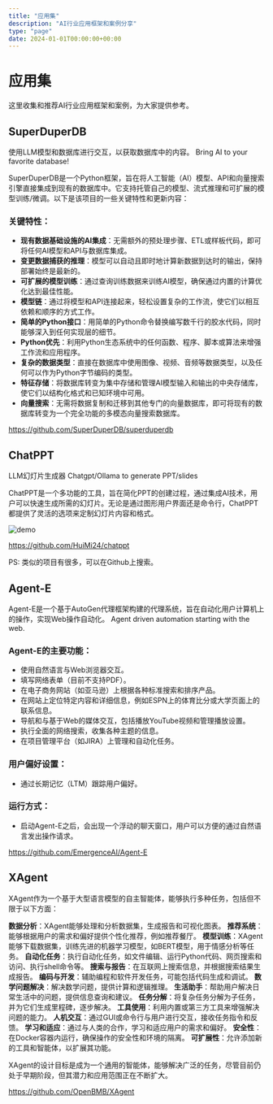 ```yaml
---
title: "应用集"
description: "AI行业应用框架和案例分享"
type: "page"
date: 2024-01-01T00:00:00+00:00
---
```


# 应用集
这里收集和推荐AI行业应用框架和案例，为大家提供参考。

## SuperDuperDB
使用LLM模型和数据库进行交互，以获取数据库中的内容。
Bring AI to your favorite database!

SuperDuperDB是一个Python框架，旨在将人工智能（AI）模型、API和向量搜索引擎直接集成到现有的数据库中。它支持托管自己的模型、流式推理和可扩展的模型训练/微调。以下是该项目的一些关键特性和更新内容：

### 关键特性：
- **现有数据基础设施的AI集成**：无需额外的预处理步骤、ETL或样板代码，即可将任何AI模型和API与数据库集成。
- **变更数据捕获的推理**：模型可以自动且即时地计算新数据到达时的输出，保持部署始终是最新的。
- **可扩展的模型训练**：通过查询训练数据来训练AI模型，确保通过内置的计算优化达到最佳性能。
- **模型链**：通过将模型和API连接起来，轻松设置复杂的工作流，使它们以相互依赖和顺序的方式工作。
- **简单的Python接口**：用简单的Python命令替换编写数千行的胶水代码，同时能够深入到任何实现层的细节。
- **Python优先**：利用Python生态系统中的任何函数、程序、脚本或算法来增强工作流和应用程序。
- **复杂的数据类型**：直接在数据库中使用图像、视频、音频等数据类型，以及任何可以作为Python字节编码的类型。
- **特征存储**：将数据库转变为集中存储和管理AI模型输入和输出的中央存储库，使它们以结构化格式和已知环境中可用。
- **向量搜索**：无需将数据复制和迁移到其他专门的向量数据库，即可将现有的数据库转变为一个完全功能的多模态向量搜索数据库。

https://github.com/SuperDuperDB/superduperdb

## ChatPPT
LLM幻灯片生成器
Chatgpt/Ollama to generate PPT/slides

ChatPPT是一个多功能的工具，旨在简化PPT的创建过程，通过集成AI技术，用户可以快速生成所需的幻灯片。无论是通过图形用户界面还是命令行，ChatPPT都提供了灵活的选项来定制幻灯片内容和格式。

![demo](https://github.com/HuiMi24/chatppt/raw/main/demo1.png)

https://github.com/HuiMi24/chatppt

PS: 类似的项目有很多，可以在Github上搜索。

## Agent-E

Agent-E是一个基于AutoGen代理框架构建的代理系统，旨在自动化用户计算机上的操作，实现Web操作自动化。
Agent driven automation starting with the web.

### Agent-E的主要功能：
- 使用自然语言与Web浏览器交互。
- 填写网络表单（目前不支持PDF）。
- 在电子商务网站（如亚马逊）上根据各种标准搜索和排序产品。
- 在网站上定位特定内容和详细信息，例如ESPN上的体育比分或大学页面上的联系信息。
- 导航和与基于Web的媒体交互，包括播放YouTube视频和管理播放设置。
- 执行全面的网络搜索，收集各种主题的信息。
- 在项目管理平台（如JIRA）上管理和自动化任务。

### 用户偏好设置：
- 通过长期记忆（LTM）跟踪用户偏好。

### 运行方式：
- 启动Agent-E之后，会出现一个浮动的聊天窗口，用户可以方便的通过自然语言发出操作请求。

https://github.com/EmergenceAI/Agent-E

## XAgent

XAgent作为一个基于大型语言模型的自主智能体，能够执行多种任务，包括但不限于以下方面：

**数据分析**：XAgent能够处理和分析数据集，生成报告和可视化图表。
**推荐系统**：能够根据用户的需求和偏好提供个性化推荐，例如推荐餐厅。
**模型训练**：XAgent能够下载数据集，训练先进的机器学习模型，如BERT模型，用于情感分析等任务。
**自动化任务**：执行自动化任务，如文件编辑、运行Python代码、网页搜索和访问、执行shell命令等。
**搜索与报告**：在互联网上搜索信息，并根据搜索结果生成报告。
**编码与开发**：辅助编程和软件开发任务，可能包括代码生成和调试。
**数学问题解决**：解决数学问题，提供计算和逻辑推理。
**生活助手**：帮助用户解决日常生活中的问题，提供信息查询和建议。
**任务分解**：将复杂任务分解为子任务，并为它们生成里程碑，逐步解决。
**工具使用**：利用内置或第三方工具来增强解决问题的能力。
**人机交互**：通过GUI或命令行与用户进行交互，接收任务指令和反馈。
**学习和适应**：通过与人类的合作，学习和适应用户的需求和偏好。
**安全性**：在Docker容器内运行，确保操作的安全性和环境的隔离。
**可扩展性**：允许添加新的工具和智能体，以扩展其功能。

XAgent的设计目标是成为一个通用的智能体，能够解决广泛的任务，尽管目前仍处于早期阶段，但其潜力和应用范围正在不断扩大。

https://github.com/OpenBMB/XAgent


